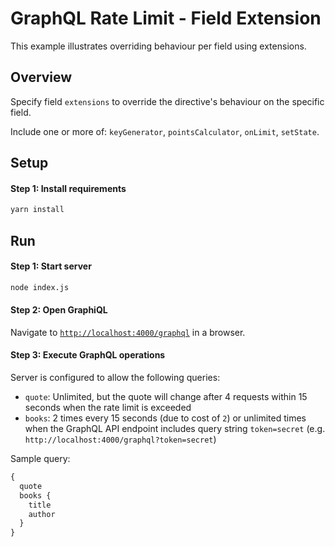# GraphQL Rate Limit - Field Extension

This example illustrates overriding behaviour per field using extensions.

## Overview

Specify field `extensions` to override the directive's behaviour on the specific field.

Include one or more of: `keyGenerator`, `pointsCalculator`, `onLimit`, `setState`.

## Setup

#### Step 1: Install requirements

```bash
yarn install
```

## Run

#### Step 1: Start server

```bash
node index.js
```

#### Step 2: Open GraphiQL

Navigate to [`http://localhost:4000/graphql`](http://localhost:4000/graphql) in a browser.

#### Step 3: Execute GraphQL operations

Server is configured to allow the following queries:

- `quote`: Unlimited, but the quote will change after 4 requests within 15 seconds when the rate limit is exceeded
- `books`: 2 times every 15 seconds (due to cost of `2`) or unlimited times when the GraphQL API endpoint includes query string `token=secret` (e.g. `http://localhost:4000/graphql?token=secret`)

Sample query:

```graphql
{
  quote
  books {
    title
    author
  }
}
```
